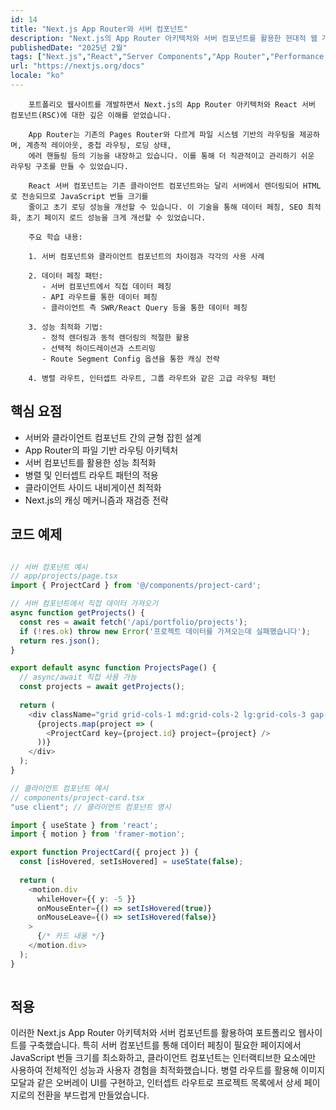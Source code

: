 ```yaml
---
id: 14
title: "Next.js App Router와 서버 컴포넌트"
description: "Next.js의 App Router 아키텍처와 서버 컴포넌트를 활용한 현대적 웹 개발"
publishedDate: "2025년 2월"
tags: ["Next.js","React","Server Components","App Router","Performance Optimization","Web Development"]
url: "https://nextjs.org/docs"
locale: "ko"
---
```



        포트폴리오 웹사이트를 개발하면서 Next.js의 App Router 아키텍처와 React 서버 컴포넌트(RSC)에 대한 깊은 이해를 얻었습니다.
        
        App Router는 기존의 Pages Router와 다르게 파일 시스템 기반의 라우팅을 제공하며, 계층적 레이아웃, 중첩 라우팅, 로딩 상태,
        에러 핸들링 등의 기능을 내장하고 있습니다. 이를 통해 더 직관적이고 관리하기 쉬운 라우팅 구조를 만들 수 있었습니다.
        
        React 서버 컴포넌트는 기존 클라이언트 컴포넌트와는 달리 서버에서 렌더링되어 HTML로 전송되므로 JavaScript 번들 크기를
        줄이고 초기 로딩 성능을 개선할 수 있습니다. 이 기술을 통해 데이터 페칭, SEO 최적화, 초기 페이지 로드 성능을 크게 개선할 수 있었습니다.
        
        주요 학습 내용:
        
        1. 서버 컴포넌트와 클라이언트 컴포넌트의 차이점과 각각의 사용 사례
        
        2. 데이터 페칭 패턴:
           - 서버 컴포넌트에서 직접 데이터 페칭
           - API 라우트를 통한 데이터 페칭
           - 클라이언트 측 SWR/React Query 등을 통한 데이터 페칭
        
        3. 성능 최적화 기법:
           - 정적 렌더링과 동적 렌더링의 적절한 활용
           - 선택적 하이드레이션과 스트리밍
           - Route Segment Config 옵션을 통한 캐싱 전략
        
        4. 병렬 라우트, 인터셉트 라우트, 그룹 라우트와 같은 고급 라우팅 패턴
      

## 핵심 요점

- 서버와 클라이언트 컴포넌트 간의 균형 잡힌 설계
- App Router의 파일 기반 라우팅 아키텍처
- 서버 컴포넌트를 활용한 성능 최적화
- 병렬 및 인터셉트 라우트 패턴의 적용
- 클라이언트 사이드 내비게이션 최적화
- Next.js의 캐싱 메커니즘과 재검증 전략


## 코드 예제

```typescript

// 서버 컴포넌트 예시
// app/projects/page.tsx
import { ProjectCard } from '@/components/project-card';

// 서버 컴포넌트에서 직접 데이터 가져오기
async function getProjects() {
  const res = await fetch('/api/portfolio/projects');
  if (!res.ok) throw new Error('프로젝트 데이터를 가져오는데 실패했습니다');
  return res.json();
}

export default async function ProjectsPage() {
  // async/await 직접 사용 가능
  const projects = await getProjects();
  
  return (
    <div className="grid grid-cols-1 md:grid-cols-2 lg:grid-cols-3 gap-6">
      {projects.map(project => (
        <ProjectCard key={project.id} project={project} />
      ))}
    </div>
  );
}

// 클라이언트 컴포넌트 예시
// components/project-card.tsx
"use client"; // 클라이언트 컴포넌트 명시

import { useState } from 'react';
import { motion } from 'framer-motion';

export function ProjectCard({ project }) {
  const [isHovered, setIsHovered] = useState(false);
  
  return (
    <motion.div
      whileHover={{ y: -5 }}
      onMouseEnter={() => setIsHovered(true)}
      onMouseLeave={() => setIsHovered(false)}
    >
      {/* 카드 내용 */}
    </motion.div>
  );
}
      
```


## 적용

이러한 Next.js App Router 아키텍처와 서버 컴포넌트를 활용하여 포트폴리오 웹사이트를 구축했습니다. 특히 서버 컴포넌트를 통해 데이터 페칭이 필요한 페이지에서 JavaScript 번들 크기를 최소화하고, 클라이언트 컴포넌트는 인터랙티브한 요소에만 사용하여 전체적인 성능과 사용자 경험을 최적화했습니다. 병렬 라우트를 활용해 이미지 모달과 같은 오버레이 UI를 구현하고, 인터셉트 라우트로 프로젝트 목록에서 상세 페이지로의 전환을 부드럽게 만들었습니다.

